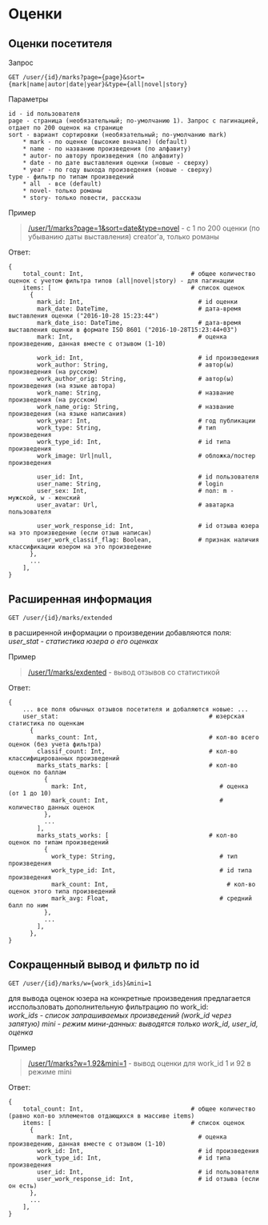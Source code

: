 
# Оценки

## Оценки посетителя

Запрос
```
GET /user/{id}/marks?page={page}&sort={mark|name|autor|date|year}&type={all|novel|story}
```

Параметры
```
id - id пользователя
page - страница (необязательный; по-умолчанию 1). Запрос с пагинацией, отдает по 200 оценок на странице
sort - вариант сортировки (необязательный; по-умолчанию mark)
    * mark - по оценке (высокие вначале) (default)
    * name - по названию произведения (по алфавиту)
    * autor- по автору произведения (по алфавиту)
    * date - по дате выставления оценки (новые - сверху)
    * year - по году выхода произведения (новые - сверху)
type - фильтр по типам произведений
    * all  - все (default)
    * novel- только романы
    * story- только повести, рассказы
```

Пример
> [/user/1/marks?page=1&sort=date&type=novel](https://api.fantlab.ru/user/1/marks?page=2&sort=date&type=novel) - с 1 по 200 оценки (по убыванию даты выставления) creator'а, только романы

Ответ:
```
{
    total_count: Int,                              # общее количество оценок с учетом фильтра типов (all|novel|story) - для пагинации
    items: [                                       # список оценок
      {
        mark_id: Int,                                # id оценки
        mark_date: DateTime,                         # дата-время выставления оценки ("2016-10-28 15:23:44")
        mark_date_iso: DateTime,                     # дата-время выставления оценки в формате ISO 8601 ("2016-10-28T15:23:44+03")
        mark: Int,                                   # оценка произведению, данная вместе с отзывом (1-10)

        work_id: Int,                                # id произведения
        work_author: String,                         # автор(ы) произведения (на русском)
        work_author_orig: String,                    # автор(ы) произведения (на языке автора)
        work_name: String,                           # название произведения (на русском)
        work_name_orig: String,                      # название произведения (на языке написания)
        work_year: Int,                              # год публикации
        work_type: String,                           # тип произведения
        work_type_id: Int,                           # id типа произведения
        work_image: Url|null,                        # обложка/постер произведения

        user_id: Int,                                # id пользователя
        user_name: String,                           # login
        user_sex: Int,                               # пол: m - мужской, w - женский
        user_avatar: Url,                            # аватарка пользователя

        user_work_response_id: Int,                  # id отзыва юзера на это произведение (если отзыв написан)
        user_work_classif_flag: Boolean,             # признак наличия классификации юзером на это произведение
      },
      ...
    ],
}
```

## Расширенная информация
```
GET /user/{id}/marks/extended
```
в расширенной информации о произведении добавляются поля:  
*user_stat        - статистика юзера о его оценках*

Пример
> [/user/1/marks/exdented](https://api.fantlab.ru/user/1/marks/extended) - вывод отзывов со статистикой

Ответ:
```
{
    ... все поля обычных отзывов посетителя и добаляются новые: ...
    user_stat:                                          # юзерская статистика по оценкам
      {
        marks_count: Int,                               # кол-во всего оценок (без учета фильтра)
        classif_count: Int,                             # кол-во классифицированных произведений
        marks_stats_marks: [                            # кол-во оценок по баллам
          {
            mark: Int,                                     # оценка (от 1 до 10)
            mark_count: Int,                               # количество данных оценок
          },
          ...
        ], 
        marks_stats_works: [                            # кол-во оценок по типам произведений
          {
            work_type: String,                             # тип произведения
            work_type_id: Int,                             # id типа произведения
            mark_count: Int,                                 # кол-во оценок этого типа произведений
            mark_avg: Float,                               # средний балл по ним
          },
          ...
        ], 
      },
}
```


## Сокращенный вывод и фильтр по id
```
GET /user/{id}/marks/w={work_ids}&mini=1
```
для вывода оценок юзера на конкретные произведения предлагается исспользловать дополнительную фильтрацию по work_id:  
*work_ids - список запрашиваемых произведений (work_id через запятую)
mini - режим мини-данных: выводятся только work_id, user_id, оценка*

Пример
> [/user/1/marks?w=1,92&mini=1](https://api.fantlab.ru/user/1/marks?w=1,92&mini=1) - вывод оценки для work_id 1 и 92 в режиме mini

Ответ:
```
{
    total_count: Int,                              # общее количество (равно кол-во эллементов отдающихся в массиве items)
    items: [                                       # список оценок
      {
        mark: Int,                                   # оценка произведению, данная вместе с отзывом (1-10)
        work_id: Int,                                # id произведения
        work_type_id: Int,                           # id типа произведения
        user_id: Int,                                # id пользователя
        user_work_response_id: Int,                  # id отзыва (если он есть)
      },
      ...
    ],
}
```
